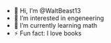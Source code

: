 - 👋 Hi, I’m @WaltBeast13
- 👀 I’m interested in engeneering
- 🌱 I’m currently learning math
- ⚡ Fun fact: I love books

<!---
WaltBeast13/WaltBeast13 is a ✨ special ✨ repository because its `README.md` (this file) appears on your GitHub profile.
You can click the Preview link to take a look at your changes.
--->
